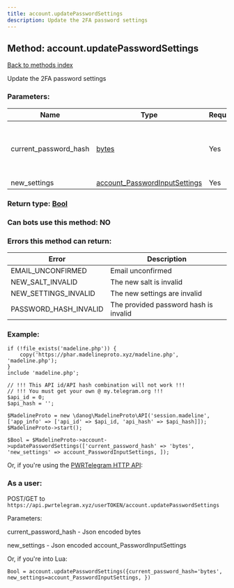 ```yaml
---
title: account.updatePasswordSettings
description: Update the 2FA password settings
---
```

## Method: account.updatePasswordSettings  
[Back to methods index](index.md)


Update the 2FA password settings

### Parameters:

| Name     |    Type       | Required | Description |
|----------|---------------|----------|-------------|
|current\_password\_hash|[bytes](../types/bytes.md) | Yes|$current_salt = $MadelineProto->account->getPassword()['current_salt']; $current_password_hash = hash('sha256', $current_salt.$password.$current_salt);|
|new\_settings|[account\_PasswordInputSettings](../types/account_PasswordInputSettings.md) | Yes|New 2FA settings|


### Return type: [Bool](../types/Bool.md)

### Can bots use this method: **NO**


### Errors this method can return:

| Error    | Description   |
|----------|---------------|
|EMAIL_UNCONFIRMED|Email unconfirmed|
|NEW_SALT_INVALID|The new salt is invalid|
|NEW_SETTINGS_INVALID|The new settings are invalid|
|PASSWORD_HASH_INVALID|The provided password hash is invalid|


### Example:


```
if (!file_exists('madeline.php')) {
    copy('https://phar.madelineproto.xyz/madeline.php', 'madeline.php');
}
include 'madeline.php';

// !!! This API id/API hash combination will not work !!!
// !!! You must get your own @ my.telegram.org !!!
$api_id = 0;
$api_hash = '';

$MadelineProto = new \danog\MadelineProto\API('session.madeline', ['app_info' => ['api_id' => $api_id, 'api_hash' => $api_hash]]);
$MadelineProto->start();

$Bool = $MadelineProto->account->updatePasswordSettings(['current_password_hash' => 'bytes', 'new_settings' => account_PasswordInputSettings, ]);
```

Or, if you're using the [PWRTelegram HTTP API](https://pwrtelegram.xyz):



### As a user:

POST/GET to `https://api.pwrtelegram.xyz/userTOKEN/account.updatePasswordSettings`

Parameters:

current_password_hash - Json encoded bytes

new_settings - Json encoded account_PasswordInputSettings




Or, if you're into Lua:

```
Bool = account.updatePasswordSettings({current_password_hash='bytes', new_settings=account_PasswordInputSettings, })
```

